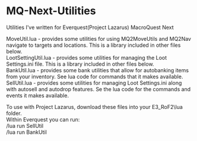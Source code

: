 # MQ-Next-Utilities
Utilities I've written for Everquest(Project Lazarus) MacroQuest Next

MoveUtil.lua - provides some utilities for using MQ2MoveUtils and MQ2Nav navigate to targets and locations.  This is a library included in other files below.  
LootSettingUtil.lua - provides some utilities for managing the Loot Settings.ini file. This is a library included in other files below.  
BankUtil.lua  - provides some bank utilities that allow for autobanking items from your inventory.  See lua code for commands that it makes available.  
SellUtil.lua - provides some utilities for managing Loot Settings.ini along with autosell and autodrop features.  Se the lua code for the commands and events it makes available.  
  
To use with Project Lazarus, download these files into your E3_RoF2\lua folder.   
 Within Everquest you can run:  
  /lua run SellUtil  
  /lua run BankUtil  

